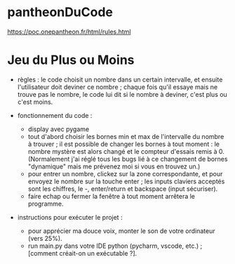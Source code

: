 # pantheonDuCode
https://poc.onepantheon.fr/html/rules.html

# Jeu du Plus ou Moins
- règles : le code choisit un nombre dans un certain intervalle, et ensuite l'utilisateur doit deviner ce nombre ;
chaque fois qu'il essaye mais ne trouve pas le nombre, le code lui dit si le nombre à deviner,
c'est plus ou c'est moins.


- fonctionnement du code :
  - display avec pygame
  - tout d'abord choisir les bornes min et max de l'intervalle du nombre à trouver
; il est possible de changer les bornes à tout moment : le nombre mystère est alors changé et le compteur d'essais remis à 0.
    (Normalement j'ai réglé tous les bugs lié à ce changement de bornes "dynamique" mais me prévenez moi si vous en trouvez un.)
  - pour entrer un nombre, clickez sur la zone correspondante, et pour envoyez le nombre sur la touche enter ;
les inputs claviers acceptés sont les chiffres, le -, enter/return et backspace (input sécuriser).
  - faire echap ou fermer la fenêtre à tout moment arrêtera le programme.


- instructions pour exécuter le projet :
  - pour apprécier ma douce voix, monter le son de votre ordinateur (vers 25%).
  - run main.py dans votre IDE python (pycharm, vscode, etc.) ; [comment créait-on un exécutable ?].
